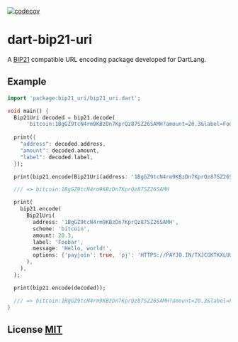 [![codecov](https://codecov.io/github/ethicnology/dart-bip21-uri/branch/main/graph/badge.svg?token=Q0JQ1O8S84)](https://codecov.io/github/ethicnology/dart-bip21-uri)


# dart-bip21-uri

A [BIP21](https://github.com/bitcoin/bips/blob/master/bip-0021.mediawiki) compatible URL encoding package developed for DartLang.

## Example

``` dart
import 'package:bip21_uri/bip21_uri.dart';

void main() {
  Bip21Uri decoded = bip21.decode(
      'bitcoin:1BgGZ9tcN4rm9KBzDn7KprQz87SZ26SAMH?amount=20.3&label=Foobar');
      
  print({
    "address": decoded.address,
    "amount": decoded.amount,
    "label": decoded.label,
  });

  print(bip21.encode(Bip21Uri(address: '1BgGZ9tcN4rm9KBzDn7KprQz87SZ26SAMH')));

  /// => bitcoin:1BgGZ9tcN4rm9KBzDn7KprQz87SZ26SAMH

  print(
    bip21.encode(
      Bip21Uri(
        address: '1BgGZ9tcN4rm9KBzDn7KprQz87SZ26SAMH',
        scheme: 'bitcoin',
        amount: 20.3,
        label: 'Foobar',
        message: 'Hello, world!',
        options: {'payjoin': true, 'pj': 'HTTPS://PAYJO.IN/TXJCGKTKXLUUZ%23EX1WKV8CEC-OH1QYPM59NK2LXXS4890SUAXXYT25Z2VAPHP0X7YEYCJXGWAG6UG9ZU6NQ-RK1Q0DJS3VVDXWQQTLQ8022QGXSX7ML9PHZ6EDSF6AKEWQG758JPS2EV'},
      ),
    ),
  );

  print(bip21.encode(decoded));

  /// => bitcoin:1BgGZ9tcN4rm9KBzDn7KprQz87SZ26SAMH?amount=20.3&label=Foobar&message=Hello%2C+world%21&payjoin=true
}

```


## License [MIT](LICENSE)